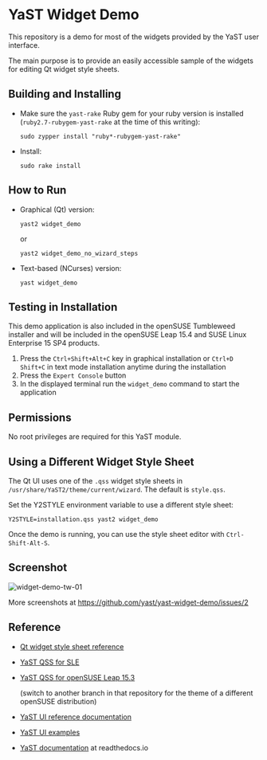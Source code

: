 # YaST Widget Demo

This repository is a demo for most of the widgets provided by the YaST user
interface.

The main purpose is to provide an easily accessible sample of the widgets for
editing Qt widget style sheets.



## Building and Installing

- Make sure the `yast-rake` Ruby gem for your ruby version is installed
  (`ruby2.7-rubygem-yast-rake` at the time of this writing):

      sudo zypper install "ruby*-rubygem-yast-rake"

- Install:

      sudo rake install



## How to Run

- Graphical (Qt) version:

      yast2 widget_demo
      
  or
  
      yast2 widget_demo_no_wizard_steps

- Text-based (NCurses) version:

      yast widget_demo

## Testing in Installation

This demo application is also included in the openSUSE Tumbleweed installer
and will be included in the openSUSE Leap 15.4 and SUSE Linux Enterprise 15 SP4
products.

1. Press the `Ctrl+Shift+Alt+C` key in graphical installation or
   `Ctrl+D Shift+C` in text mode installation anytime during the installation
2. Press the `Expert Console` button
3. In the displayed terminal run the `widget_demo` command to start the application


## Permissions

No root privileges are required for this YaST module.


## Using a Different Widget Style Sheet

The Qt UI uses one of the `.qss` widget style sheets in
`/usr/share/YaST2/theme/current/wizard`. The default is `style.qss`.

Set the Y2STYLE environment variable to use a different style sheet:

    Y2STYLE=installation.qss yast2 widget_demo

Once the demo is running, you can use the style sheet editor with
`Ctrl-Shift-Alt-S`.


## Screenshot

![widget-demo-tw-01](https://user-images.githubusercontent.com/11538225/119511524-cbea8d80-bd72-11eb-9c92-81d63eff0085.png)


More screenshots at
https://github.com/yast/yast-widget-demo/issues/2


## Reference

- [Qt widget style sheet reference](https://doc.qt.io/qt-5/stylesheet-reference.html)

- [YaST QSS for SLE](https://github.com/yast/yast-theme/blob/master/theme/SLE/wizard/installation.qss)

- [YaST QSS for openSUSE Leap 15.3](https://github.com/openSUSE/branding/blob/leap-15.3/yast/installation.qss)

  (switch to another branch in that repository for the theme of a different
  openSUSE distribution)

- [YaST UI reference documentation](https://doc.opensuse.org/projects/YaST/openSUSE11.3/tdg/Book-UIReference.html)

- [YaST UI examples](https://github.com/yast/yast-ycp-ui-bindings/tree/master/examples)

- [YaST documentation](https://yastgithubio.readthedocs.io/en/latest/) at readthedocs.io
